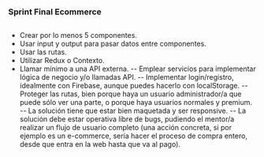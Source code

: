 ### Sprint Final Ecommerce
##
- Crear por lo menos 5 componentes.
- Usar input y output para pasar datos entre componentes.
- Usar las rutas.
- Utilizar Redux o Contexto.
- Llamar mínimo a una API externa.
-- Emplear servicios para implementar lógica de negocio y/o llamadas API.
-- Implementar login/registro, idealmente con Firebase, aunque puedes hacerlo con localStorage.
-- Proteger las rutas, bien porque haya un usuario administrador/a que puede sólo ver una parte, o porque haya usuarios normales y premium.
-- La solución tiene que estar bien maquetada y ser responsive.
-- La solución debe estar operativa libre de bugs, pudiendo el mentor/a realizar un flujo de usuario completo (una acción concreta, si por ejemplo es un e-commerce, sería hacer el proceso de compra entero, desde que entra en la web hasta que va al pago).
